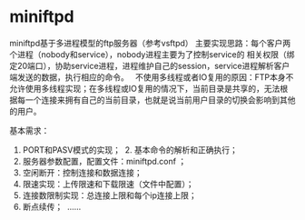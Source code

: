 # miniftpd
  miniftpd基于多进程模型的ftp服务器（参考vsftpd）
  主要实现思路：每个客户两个进程（nobody和service），nobody进程主要为了控制service的
  相关权限（绑定20端口），协助service进程，进程维护自己的session，service进程解析客户
  端发送的数据，执行相应的命令。
  
  不使用多线程或者IO复用的原因：FTP本身不允许使用多线程实现；在多线程或IO复用的情况下，当前目录是共享的，无法根据每一个连接来拥有自己的当前目录，也就是说当前用户目录的切换会影响到其他的用户。
  
 基本需求：
  1. PORT和PASV模式的实现；
  2. 基本命令的解析和正确执行；
  3. 服务器参数配置，配置文件：miniftpd.conf ；
  4. 空闲断开：控制连接和数据连接；
  5. 限速实现：上传限速和下载限速（文件中配置）；
  6. 连接数限制实现：总连接上限和每个ip连接上限；
  7. 断点续传；
  ......
